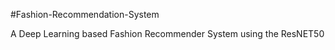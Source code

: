 #Fashion-Recommendation-System

A Deep Learning based Fashion Recommender System using the ResNET50
